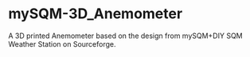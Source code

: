 # mySQM-3D_Anemometer
A 3D printed Anemometer based on the design from mySQM+DIY SQM Weather Station on Sourceforge.
